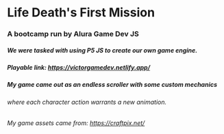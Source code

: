 # Life Death's First Mission

### A bootcamp run by Alura Game Dev JS

##### We were tasked with using P5 JS to create our own game engine.

##### Playable link: https://victorgamedev.netlify.app/

##### My game came out as an endless scroller with some custom mechanics

###### where each character action warrants a new animation.

###### My game assets came from: https://craftpix.net/
